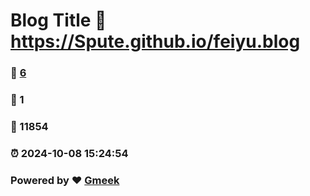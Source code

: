 # Blog Title :link: https://Spute.github.io/feiyu.blog 
### :page_facing_up: [6](https://Spute.github.io/feiyu.blog/tag.html) 
### :speech_balloon: 1 
### :hibiscus: 11854 
### :alarm_clock: 2024-10-08 15:24:54 
### Powered by :heart: [Gmeek](https://github.com/Meekdai/Gmeek)

